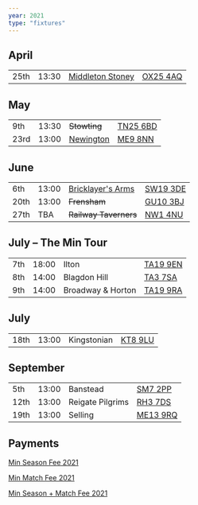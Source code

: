 ```yaml
---
year: 2021
type: "fixtures"
---
```


## April

|  |  |  |  |
|:---|:---|:---|:---|
| 25th | 13:30 | [Middleton Stoney](/2021/middleton-stoney) | [OX25 4AQ](https://goo.gl/maps/VPaRvUceyyN7zqbF9) |

## May

|  |  |  |  |
|:---|:---|:---|:---|
| 9th | 13:30 | <del>Stowting</del> | [TN25 6BD](https://goo.gl/maps/5KNmaMe6Wb42) |
| 23rd | 13:00 | [Newington](/2021/newington) | [ME9 8NN](https://goo.gl/maps/isDA8kEwT8EKzaEw8) |

## June

|  |  |  |  |
|:---|:---|:---|:---|
| 6th | 13:00 | [Bricklayer's Arms](/2021/bricklayers-arms) | [SW19 3DE](https://goo.gl/maps/PMzZkRR9hcDF5ZGHA) |
| 20th | 13:00 | <del>Frensham</del> | [GU10 3BJ](https://goo.gl/maps/4gohPpn1stdT6fnY7) |
| 27th | TBA | <del>Railway Taverners</del> |[NW1 4NU](https://goo.gl/maps/GTPbXYynmL9W9BcE8) |

## July – The Min Tour

|  |  |  |  |
|:---|:---|:---|:---|
| 7th | 18:00 | Ilton | [TA19 9EN](https://goo.gl/maps/ic4ipRMjEteck7KE9) |
| 8th | 14:00 | Blagdon Hill | [TA3 7SA](https://goo.gl/maps/H6iLZLNcja12) |
| 9th | 14:00 | Broadway & Horton | [TA19 9RA](https://goo.gl/maps/hVamJL8if6v) |

## July

|  |  |  |  |
|:---|:---|:---|:---|
| 18th | 13:00 | Kingstonian | [KT8 9LU](https://goo.gl/maps/4kwjPyThUMkyQfhe8) |

## September

|  |  |  |  |
|:---|:---|:---|:---|
| 5th | 13:00 | Banstead | [SM7 2PP](https://goo.gl/maps/nv7dov2xsYvUnRay5) |
| 12th | 13:00 | Reigate Pilgrims | [RH3 7DS](https://goo.gl/maps/APtKSjuaQ5v) |
| 19th | 13:00 | Selling | [ME13 9RQ](https://goo.gl/maps/QeLhjBkEbJr) |


## Payments

[Min Season Fee 2021](https://checkout.square.site/merchant/51RN9YGRJY6DP/checkout/T2TVD34YOANRMZOA2FO6NF3V)

[Min Match Fee 2021](https://checkout.square.site/merchant/51RN9YGRJY6DP/checkout/M2AWW7ZAQ4L6ZV7SSKAB4YXS)

[Min Season + Match Fee 2021](https://checkout.square.site/merchant/51RN9YGRJY6DP/checkout/WTCB3P2IYU6PGUJKC4MTRR5I)